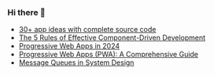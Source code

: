 ### Hi there 👋
<!-- daily.dev BOOKMARKS:START -->
- [30+ app ideas with complete source code](https://app.daily.dev/posts/qdWRHaJeR?utm_source=rss&utm_medium=bookmarks&utm_campaign=mBzS9yGu2kYgKY4tuhxYN)
- [The 5 Rules of Effective Component-Driven Development](https://app.daily.dev/posts/db9UVUn1e?utm_source=rss&utm_medium=bookmarks&utm_campaign=mBzS9yGu2kYgKY4tuhxYN)
- [Progressive Web Apps in 2024](https://app.daily.dev/posts/NWaueWuF0?utm_source=rss&utm_medium=bookmarks&utm_campaign=mBzS9yGu2kYgKY4tuhxYN)
- [Progressive Web Apps &lpar;PWA&rpar;: A Comprehensive Guide](https://app.daily.dev/posts/fY4sreTHQ?utm_source=rss&utm_medium=bookmarks&utm_campaign=mBzS9yGu2kYgKY4tuhxYN)
- [Message Queues in System Design](https://app.daily.dev/posts/2P8UrIIVz?utm_source=rss&utm_medium=bookmarks&utm_campaign=mBzS9yGu2kYgKY4tuhxYN)
<!-- daily.dev BOOKMARKS:END -->
<!--
**nirmal-patel-s/nirmal-patel-s** is a ✨ _special_ ✨ repository because its `README.md` (this file) appears on your GitHub profile.

Here are some ideas to get you started:

- 🔭 I’m currently working on ...
- 🌱 I’m currently learning ...
- 👯 I’m looking to collaborate on ...
- 🤔 I’m looking for help with ...
- 💬 Ask me about ...
- 📫 How to reach me: ...
- 😄 Pronouns: ...
- ⚡ Fun fact: ...
-->

